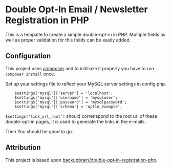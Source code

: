 Double Opt-In Email / Newsletter Registration in PHP
=============================

This is a tempalte to create a simple double-opt-in in PHP. Multiple fields as well as proper validation for this fields can be easily added.

## Configuration
This project uses [composer](https://getcomposer.org/) and to initiliaze it properly you have to run `composer install` once.

Set up your settings file to reflect your MySQL server settings in config.php.
```
    $settings['mysql']['server'] = 'localhost';
    $settings['mysql']['username'] = 'mysqluser';
    $settings['mysql']['password'] = 'mysqlpassword';
    $settings['mysql']['schema'] = 'optin_example';
```

`$settings['link_url_root']` should correnspond to the root url of these double-opt-in pages, it is used to generate the links in the e-mails.

Then You should be good to go.

## Attribution
This project is based upon [backupbrain/double-opt-in-registration-php](https://github.com/backupbrain/double-opt-in-registration-php).
